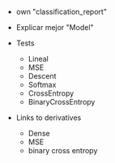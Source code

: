 * own "classification_report"
* Explicar mejor "Model"

* Tests
    * Lineal
    * MSE
    * Descent
    * Softmax
    * CrossEntropy
    * BinaryCrossEntropy


* Links to derivatives
    * Dense
    * MSE
    * binary cross entropy
